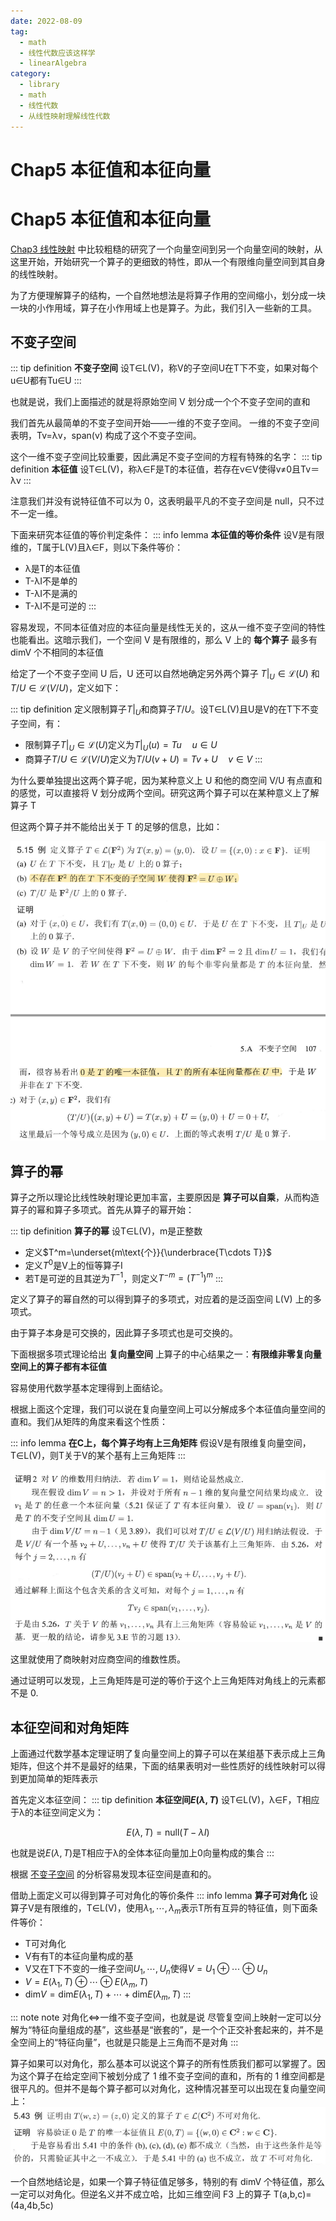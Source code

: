 ```yaml
---
date: 2022-08-09
tag:
  - math
  - 线性代数应该这样学
  - linearAlgebra
category:
  - library
  - math
  - 线性代数
  - 从线性映射理解线性代数
---
```


# Chap5 本征值和本征向量

# Chap5 本征值和本征向量


[Chap3 线性映射](./Chap3-线性映射.md) 中比较粗糙的研究了一个向量空间到另一个向量空间的映射，从这里开始，开始研究一个算子的更细致的特性，即从一个有限维向量空间到其自身的线性映射。

为了方便理解算子的结构，一个自然地想法是将算子作用的空间缩小，划分成一块一块的小作用域，算子在小作用域上也是算子。为此，我们引入一些新的工具。

## 不变子空间

::: tip definition
**不变子空间**
设T∈L(V)，称V的子空间U在T下不变，如果对每个u∈U都有Tu∈U
:::

也就是说，我们上面描述的就是将原始空间 V 划分成一个个不变子空间的直和

我们首先从最简单的不变子空间开始——一维的不变子空间。
一维的不变子空间表明，Tv=λv，span(v) 构成了这个不变子空间。

这个一维不变子空间比较重要，因此满足不变子空间的方程有特殊的名字：
::: tip definition
**本征值**
设T∈L(V)，称λ∈F是T的本征值，若存在v∈V使得v≠0且Tv＝λv
:::

注意我们并没有说特征值不可以为 0，这表明最平凡的不变子空间是 null，只不过不一定一维。

下面来研究本征值的等价判定条件：
::: info lemma
**本征值的等价条件**
设V是有限维的，T属于L(V)且λ∈F，则以下条件等价：
- λ是T的本征值
- T-λI不是单的
- T-λI不是满的
- T-λI不是可逆的
:::

容易发现，不同本征值对应的本征向量是线性无关的，这从一维不变子空间的特性也能看出。这暗示我们，一个空间 V 是有限维的，那么 V 上的 **每个算子** 最多有 dimV 个不相同的本征值

给定了一个不变子空间 U 后，U 还可以自然地确定另外两个算子 $T|_U\in \mathcal{L} \left( U \right)$ 和 $T/U\in \mathcal{L} \left( V/U \right)$，定义如下：

::: tip definition
定义限制算子$T|_U$和商算子$T/U$。设T∈L(V)且U是V的在T下不变子空间，有：
- 限制算子$T|_U\in \mathcal{L} \left( U \right)$定义为$T|_U\left( u \right) =Tu\quad u\in U$
- 商算子$T/U\in \mathcal{L} \left( V/U \right)$定义为$T/U\left( v+U \right) =Tv+U\quad v\in V$
:::



为什么要单独提出这两个算子呢，因为某种意义上 U 和他的商空间 V/U 有点直和的感觉，可以直接将 V 划分成两个空间。研究这两个算子可以在某种意义上了解算子 T

但这两个算子并不能给出关于 T 的足够的信息，比如：

![Pasted image 20220311102250](./assets/Pasted-image-20220311102250.png)

## 算子的幂

算子之所以理论比线性映射理论更加丰富，主要原因是 **算子可以自乘**，从而构造算子的幂和算子多项式。首先从算子的幂开始：

::: tip definition
**算子的幂**
设T∈L(V)，m是正整数
- 定义$T^m=\underset{m\text{个}}{\underbrace{T\cdots T}}$
- 定义$T^0$是V上的恒等算子I
- 若T是可逆的且其逆为$T^{-1}$，则定义$T^{-m}=\left( T^{-1} \right) ^m$
:::


定义了算子的幂自然的可以得到算子的多项式，对应着的是泛函空间 L(V) 上的多项式。

由于算子本身是可交换的，因此算子多项式也是可交换的。

下面根据多项式理论给出 **复向量空间** 上算子的中心结果之一：**有限维非零复向量空间上的算子都有本征值**

容易使用代数学基本定理得到上面结论。

根据上面这个定理，我们可以说在复向量空间上可以分解成多个本征值向量空间的直和。我们从矩阵的角度来看这个性质：

::: info lemma
**在C上，每个算子均有上三角矩阵**
假设V是有限维复向量空间，T∈L(V)，则T关于V的某个基有上三角矩阵
:::


![Pasted image 20220311110745](./assets/Pasted-image-20220311110745.png)

这里就使用了商映射对应商空间的维数性质。

通过证明可以发现，上三角矩阵是可逆的等价于这个上三角矩阵对角线上的元素都不是 0.

## 本征空间和对角矩阵

上面通过代数学基本定理证明了复向量空间上的算子可以在某组基下表示成上三角矩阵，但这个并不是最好的结果，下面的结果表明对一些性质好的线性映射可以得到更加简单的矩阵表示

首先定义本征空间：
::: tip definition
**本征空间$E(\lambda,T)$**
设T∈L(V)，λ∈F，T相应于λ的本征空间定义为：

$$
E\left( \lambda ,T \right) =\mathrm{null}\left( T-\lambda I \right) 
$$

也就是说$E\left( \lambda ,T \right)$是T相应于λ的全体本征向量加上0向量构成的集合
:::

根据 [不变子空间](./#不变子空间) 的分析容易发现本征空间是直和的。

借助上面定义可以得到算子可对角化的等价条件
::: info lemma
**算子可对角化**
设算子V是有限维的，T∈L(V)，使用$\lambda _1,\cdots ,\lambda _m$表示T所有互异的特征值，则下面条件等价：
- T可对角化
- V有有T的本征向量构成的基
- V又在T下不变的一维子空间$U_1,\cdots ,U_n$使得$V=U_1\oplus \cdots \oplus U_n$
- $V=E\left( \lambda _1,T \right) \oplus \cdots \oplus E\left( \lambda _m,T \right)$
- $\mathrm{dim}V=\mathrm{dim}E\left( \lambda _1,T \right) +\cdots +\mathrm{dim}E\left( \lambda _m,T \right)$
:::

::: note note
对角化<=>一维不变子空间，也就是说
尽管复空间上映射一定可以分解为“特征向量组成的基”，这些基是“嵌套的”，是一个个正交补套起来的，并不是全空间上的“特征向量”，也就是只能是上三角而不是对角
:::


算子如果可以对角化，那么基本可以说这个算子的所有性质我们都可以掌握了。因为这个算子在给定空间下被划分成了 1 维不变子空间的直和，所有的 1 维空间都是很平凡的。但并不是每个算子都可以对角化，这种情况甚至可以出现在复向量空间上：
![Pasted image 20220311195003](./assets/Pasted-image-20220311195003.png)

一个自然地结论是，如果一个算子特征值足够多，特别的有 dimV 个特征值，那么一定可以对角化。但逆名义并不成立哈，比如三维空间 F3 上的算子 T(a,b,c)=(4a,4b,5c)
